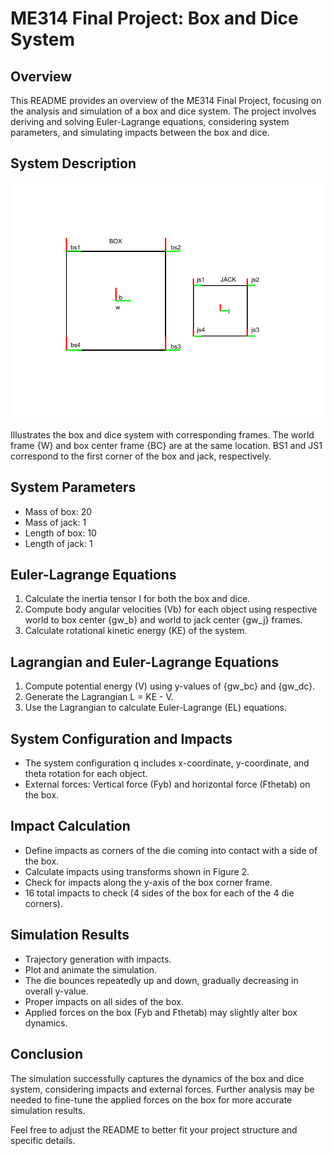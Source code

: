 # ME314 Final Project: Box and Dice System

## Overview

This README provides an overview of the ME314 Final Project, focusing on the analysis and simulation of a box and dice system. The project involves deriving and solving Euler-Lagrange equations, considering system parameters, and simulating impacts between the box and dice.

## System Description

![](images/jack_diag.png)


Illustrates the box and dice system with corresponding frames. The world frame {W} and box center frame {BC} are at the same location. BS1 and JS1 correspond to the first corner of the box and jack, respectively.

## System Parameters

- Mass of box: 20
- Mass of jack: 1
- Length of box: 10
- Length of jack: 1

## Euler-Lagrange Equations

1. Calculate the inertia tensor I for both the box and dice.
2. Compute body angular velocities (Vb) for each object using respective world to box center {gw_b} and world to jack center {gw_j} frames.
3. Calculate rotational kinetic energy (KE) of the system.

## Lagrangian and Euler-Lagrange Equations

1. Compute potential energy (V) using y-values of {gw_bc} and {gw_dc}.
2. Generate the Lagrangian L = KE - V.
3. Use the Lagrangian to calculate Euler-Lagrange (EL) equations.

## System Configuration and Impacts

- The system configuration q includes x-coordinate, y-coordinate, and theta rotation for each object.
- External forces: Vertical force (Fyb) and horizontal force (Fthetab) on the box.

## Impact Calculation

- Define impacts as corners of the die coming into contact with a side of the box.
- Calculate impacts using transforms shown in Figure 2.
- Check for impacts along the y-axis of the box corner frame.
- 16 total impacts to check (4 sides of the box for each of the 4 die corners).

## Simulation Results

- Trajectory generation with impacts.
- Plot and animate the simulation.
- The die bounces repeatedly up and down, gradually decreasing in overall y-value.
- Proper impacts on all sides of the box.
- Applied forces on the box (Fyb and Fthetab) may slightly alter box dynamics.

## Conclusion

The simulation successfully captures the dynamics of the box and dice system, considering impacts and external forces. Further analysis may be needed to fine-tune the applied forces on the box for more accurate simulation results.

Feel free to adjust the README to better fit your project structure and specific details.
